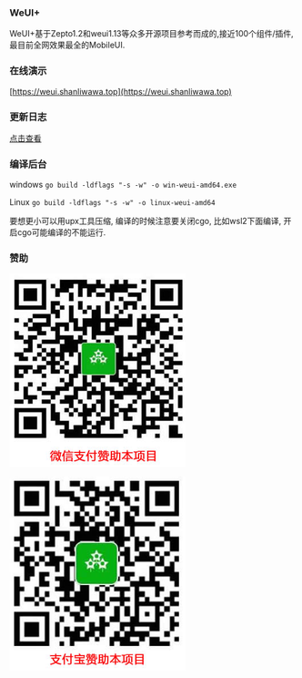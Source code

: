 ### WeUI+

WeUI+基于Zepto1.2和weui1.13等众多开源项目参考而成的,接近100个组件/插件,最目前全网效果最全的MobileUI.

### 在线演示

[https://weui.shanliwawa.top](https://weui.shanliwawa.top)

### 更新日志

[点击查看](weui/README.md)

### 编译后台

windows `go build -ldflags "-s -w" -o win-weui-amd64.exe`

Linux `go build -ldflags "-s -w" -o linux-weui-amd64`

要想更小可以用upx工具压缩, 编译的时候注意要关闭cgo, 比如wsl2下面编译, 开启cgo可能编译的不能运行.

### 赞助

![微信][wx]


![支付宝][zfb]

[wx]:./wx.jpg
[zfb]:./zfb.jpg
